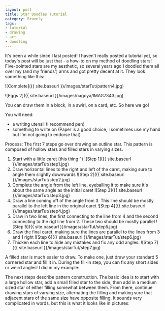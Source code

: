 ```yaml
---
layout: post
title: Star Doodles Tutorial
category: Bravely
tags:
- tutorial
- drawing
- art
- doodling
---
```


It's been a while since I last posted! I haven't really posted a tutorial yet, so today's post will be just that - a how-to on my method of doodling stars! Five-pointed stars are my aesthetic, so several years ago I doodled them all over my (and my friends') arms and got pretty decent at it. They look something like this:

<div class="col-sm-12 col-md-12">
![Complete]({{ site.baseurl }}/images/starTut/pattern4.jpg)
</div>

![Eggs 2]({{ site.baseurl }}/images/nagoya/IMAG7343.jpg)

You can draw them in a block, in a swirl, on a card, etc. So here we go!

You will need:
- a writing utensil (I recommend pen)
- something to write on (Paper is a good choice, I sometimes use my hand but I'm not going to endorse that)

Process:
The first 7 steps go over drawing an outline star. This pattern is composed of hollow stars and filled stars in varying sizes.
1. Start with a little caret (this thing ^)
![Step 1]({{ site.baseurl }}/images/starTut/step1.jpg)
2. Draw horizontal lines to the right and left of the caret, making sure to angle them slightly downwards
![Step 2]({{ site.baseurl }}/images/starTut/step2.jpg)
3. Complete the angle from the left line, eyeballing it to make sure it's about the same angle as the initial caret
![Step 3]({{ site.baseurl }}/images/starTut/step3.jpg)
4. Draw a line coming off of the angle from 3. This line should be mostly parallel to the left line in the original caret
![Step 4]({{ site.baseurl }}/images/starTut/step4.jpg)
5. Draw in two lines, the first connecting to the line from 4 and the second connecting to the rigt line from 2. These two should be mostly parallel
![Step 5]({{ site.baseurl }}/images/starTut/step5.jpg)
6. Draw the final caret, making sure the lines are parallel to the lines from 3 and 1 right
![Step 6]({{ site.baseurl }}/images/starTut/step6.jpg)
7. Thicken each line to hide any mistakes and fix any odd angles.
![Step 7]({{ site.baseurl }}/images/starTut/step7.jpg)

A filled star is much easier to draw. To make one, just draw your standard 5 cornered star and fill it in. During the fill-in step, you can fix any short sides or weird angles! I did in my example:

The next steps describe pattern construction. The basic idea is to start with a large hollow star, add a small filled star to the side, then add in a medium sized star of either filling somewhat between them. From there, continue drawing stars of varying size, alternating the filling and making sure that adjacent stars of the same size have opposite filling. It sounds very complicated in words, but this is what it looks like in pictures:
